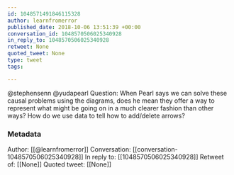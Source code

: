 ```yaml
---
id: 1048571491846115328
author: learnfromerror
published_date: 2018-10-06 13:51:39 +00:00
conversation_id: 1048570506025340928
in_reply_to: 1048570506025340928
retweet: None
quoted_tweet: None
type: tweet
tags:

---
```


@stephensenn @yudapearl Question: When Pearl says we can solve these causal problems using the diagrams, does he mean they offer a way to represent what might be going on in a much clearer fashion than other ways? How do we use data to tell how to add/delete arrows?

### Metadata

Author: [[@learnfromerror]]
Conversation: [[conversation-1048570506025340928]]
In reply to: [[1048570506025340928]]
Retweet of: [[None]]
Quoted tweet: [[None]]
